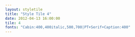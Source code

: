 ```yaml
---
layout: styletile
title: "Style Tile 4"
date: 2012-04-13 16:00:00
tile: 4
fonts: "Cabin:400,400italic,500,700|PT+Serif+Caption:400"
---
```

